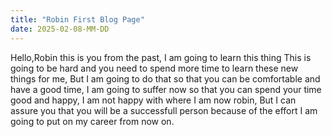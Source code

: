 ```yaml
---
title: "Robin First Blog Page"
date: 2025-02-08-MM-DD
---
```

Hello,Robin this is you from the past, I am going to learn this thing
This is going to be hard and you need to spend more time to 
learn these new things for me, But I am going to do that so that
you can be comfortable and have a good time, I am going to suffer now
so that you can spend your time good and happy, I am not happy with 
where I am now robin, But I can assure you that you will be a 
successfull person because of the effort I am going to put on 
my career from now on.

